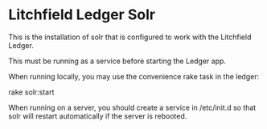 Litchfield Ledger Solr
=========

This is the installation of solr that is configured to work with the Litchfield Ledger.

 This must be running as a service before starting the Ledger app.

 When running locally, you may use the convenience rake task in the ledger:

 rake solr:start

 When running on a server, you should create a service in /etc/init.d so that solr will restart automatically if the server is rebooted.
